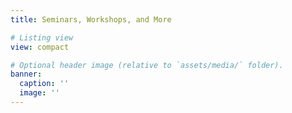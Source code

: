 ```yaml
---
title: Seminars, Workshops, and More

# Listing view
view: compact

# Optional header image (relative to `assets/media/` folder).
banner:
  caption: ''
  image: ''
---
```

